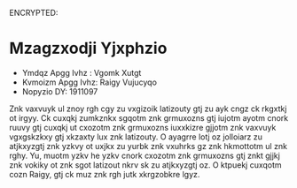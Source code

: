 ENCRYPTED:
# Mzagzxodji Yjxphzio

* Ymdqz Apgg Ivhz  : Vgomk Xutgt
* Kvmoizm Apgg Ivhz: Raigy Vujucyqo
* Nopyzio DY: 1911097

Znk vaxvuyk ul znoy rgh cgy zu vxgizoik latizouty gtj zu ayk cngz ck rkgxtkj ot irgyy. Ck cuxqkj zumkznkx sgqotm znk
grmuxozns gtj iujotm ayotm cnork ruuvy gtj cuxqkj ut cxozotm znk grmuxozns iuxxkizre gjjotm znk vaxvuyk vgxgskzkxy gtj 
xkzaxty lux znk latizouty. O ayagrre lotj oz jolloiarz zu atjkxyzgtj znk yzkvy ot uxjkx zu yurbk znk vxuhrks gz znk 
hkmottotm ul znk rghy. Yu, muotm yzkv he yzkv cnork cxozotm znk grmuxozns gtj znkt gjjkj znk vokiky ot znk sgot latizout
nkrv sk zu atjkxyzgtj oz. O ktpuekj cuxqotm cozn Raigy, gtj ck muz znk rgh jutk xkrgzobkre lgyz. 